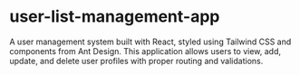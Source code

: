 # user-list-management-app
A user management system built with React, styled using Tailwind CSS and components from Ant Design. This application allows users to view, add, update, and delete user profiles with proper routing and validations.
